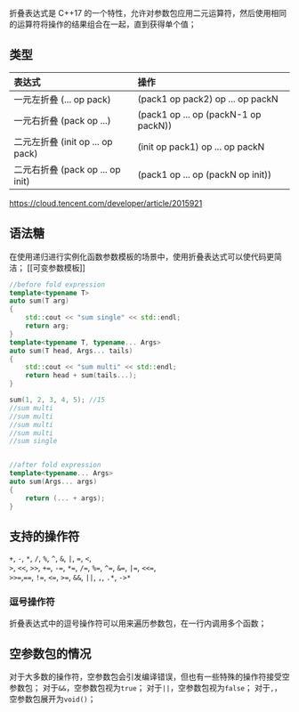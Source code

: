 折叠表达式是 C++17 的一个特性，允许对参数包应用二元运算符，然后使用相同的运算符将操作的结果组合在一起，直到获得单个值；

## 类型

|表达式|操作|
|:-|:-|
|一元左折叠 (... op pack)|(pack1 op pack2) op ... op packN|
|一元右折叠 (pack op ...)|(pack1 op ... op (packN-1 op packN))|
|二元左折叠 (init op ... op pack)|(init op pack1) op ... op packN|
|二元右折叠 (pack op ... op init)|(pack1 op ... op (packN op init))|

https://cloud.tencent.com/developer/article/2015921
## 语法糖

在使用递归进行实例化函数参数模板的场景中，使用折叠表达式可以使代码更简洁；
[[可变参数模板]]
```c++
//before fold expression
template<typename T>
auto sum(T arg)
{
	std::cout << "sum single" << std::endl;
	return arg;
}
template<typename T, typename... Args>
auto sum(T head, Args... tails)
{
	std::cout << "sum multi" << std::endl;
	return head + sum(tails...);
}

sum(1, 2, 3, 4, 5); //15
//sum multi
//sum multi
//sum multi
//sum multi
//sum single


//after fold expression
template<typename... Args>
auto sum(Args... args)
{
	return (... + args);
}
```

## 支持的操作符

`+`, `-`, `*`, `/`, `%`, `^`, `&`, `|`, `=`, `<`,  
`>`, `<<`, `>>`, `+=`, `-=`, `*=`, `/=`, `%=`, `^=`, `&=`, `|=`, `<<=`,  
`>>=`,`==`, `!=`, `<=`, `>=`, `&&`, `||`, `,`, `.*`, `->*`

### 逗号操作符

折叠表达式中的逗号操作符可以用来遍历参数包，在一行内调用多个函数；


## 空参数包的情况

对于大多数的操作符，空参数包会引发编译错误，但也有一些特殊的操作符接受空参数包；
对于`&&`，空参数包视为`true`；
对于`||`，空参数包视为`false`；
对于`,`，空参数包展开为`void()`；


